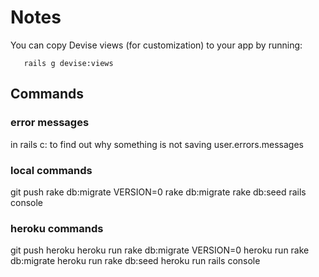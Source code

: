 # Notes

You can copy Devise views (for customization) to your app by running:

       rails g devise:views

## Commands

### error messages

in rails c:  to find out why something is not saving
 user.errors.messages

<!-- you may need to append the rake commands with: `bundle exec` -->
### local commands

git push
rake db:migrate VERSION=0
rake db:migrate
rake db:seed
rails console

### heroku commands

git push heroku
heroku run rake db:migrate VERSION=0
heroku run rake db:migrate
heroku run rake db:seed
heroku run rails console
